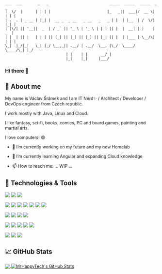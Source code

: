     ___  ___       _   _                            _____  _____  _____  _   _ 
    |  \/  |      | | | |                          |_   _||  ___|/  __ \| | | |
    | .  . | _ __ | |_| |  __ _  _ __   _ __   _   _ | |  | |__  | /  \/| |_| |
    | |\/| || '__||  _  | / _` || '_ \ | '_ \ | | | || |  |  __| | |    |  _  |
    | |  | || |   | | | || (_| || |_) || |_) || |_| || |  | |___ | \__/\| | | |
    \_|  |_/|_|   \_| |_/ \__,_|| .__/ | .__/  \__, |\_/  \____/  \____/\_| |_/
                                | |    | |      __/ |                          
                                |_|    |_|     |___/                           

### Hi there 👋

<!--
[![Header](./mrhappytech_github_header.png "Header")](https://github.com/mrhappytech)
-->

## 💬 About me

My name is Václav Šrámek and I am IT Nerd✨ / Architect / Developer / DevOps engineer from Czech republic.

I work mostly with Java, Linux and Cloud.

I like fantasy, sci-fi, books, comics, PC and board games, painting and martial arts.

I love computers! 😄

- 🔭 I’m currently working on my future and my new Homelab
- 🌱 I’m currently learning Angular and expanding Cloud knowledge

- 📫 How to reach me: ... WIP ...

## 🔧 Technologies & Tools

![](https://img.shields.io/badge/OS-Linux-green?style=flat&logo=linux&logoColor=FCC624)
![](https://img.shields.io/badge/OS-Windows-green?style=flat&logo=windows&logoColor=0078D6)
![](https://img.shields.io/badge/Shell-Bash-green?style=flat&logo=gnu-bash&logoColor=4EAA25)

![](https://img.shields.io/badge/Code-Java-green?style=flat&logo=java&logoColor=007396)
![](https://img.shields.io/badge/Code-JavaEE-green?style=flat&logo=java&logoColor=007396)
![](https://img.shields.io/badge/Code-Python-green?style=flat&logo=python&logoColor=3776AB)
![](https://img.shields.io/badge/Code-Javascript-green?style=flat&logo=javascript&logoColor=F7DF1E)
![](https://img.shields.io/badge/Code-Css-green?style=flat&logo=css3&logoColor=1572B6)
![](https://img.shields.io/badge/Code-html5-green?style=flat&logo=html5&logoColor=E34F26)
![](https://img.shields.io/badge/Code-angular-green?style=flat&logo=angular&logoColor=DD0031)

![](https://img.shields.io/badge/Tool-Docker-green?style=flat&logo=docker&logoColor=2496ED) 
![](https://img.shields.io/badge/Tool-Kubernetes-green?style=flat&logo=kubernetes&logoColor=326CE5)
![](https://img.shields.io/badge/Tool-Minikube-green?style=flat&logo=kubernetes&logoColor=326CE5)
![](https://img.shields.io/badge/Tool-VirtualBox-green?style=flat&logo=virtualbox&logoColor=183A61)

![](https://img.shields.io/badge/Tool-PostgreSQL-green?style=flat&logo=postgresql&logoColor=4169E1)
![](https://img.shields.io/badge/Tool-MySQL-green?style=flat&logo=mysql&logoColor=4479A1)
![](https://img.shields.io/badge/Tool-OracleSQL-green?style=flat&logo=oracle&logoColor=F80000)
![](https://img.shields.io/badge/Tool-MariaDb-green?style=flat&logo=mariadb&logoColor=003545)
![](https://img.shields.io/badge/Tool-Apache_Cassandra-green?style=flat&logo=apache-cassandra&logoColor=1287B1)

![](https://img.shields.io/badge/Editor-Eclipse-green?style=flat&logo=eclipse-ide&logoColor=2C2255)
![](https://img.shields.io/badge/Editor-IntelliJ_IDEA-green?style=flat&logo=intellij-idea&logoColor=000000)
![](https://img.shields.io/badge/Editor-Visual_Studio_Code-green?style=flat&logo=visual-studio-code&logoColor=007ACC)

## &#x1f4c8; GitHub Stats

<a href="https://github.com/mrhappytech/mrhappytech">
  <img align="center" src="https://github-readme-stats.vercel.app/api/top-langs/?username=mrhappytech&hide=html,tex&title_color=ffffff&text_color=c9cacc&icon_color=2bbc8a&bg_color=1d1f21&langs_count=3" />
</a>
<a href="https://github.com/mrhappytech/mrhappytech">
  <img align="center" src="https://github-readme-stats.vercel.app/api?username=mrhappytech&show_icons=true&line_height=27&count_private=true&title_color=ffffff&text_color=c9cacc&icon_color=2bbc8a&bg_color=1d1f21" alt="MrHappyTech's GitHub Stats" />
</a>

<!--

**mrhappytech/mrhappytech** is a ✨ _special_ ✨ repository because its `README.md` (this file) appears on your GitHub profile.

Here are some ideas to get you started:

- 🔭 I’m currently working on ...
- 🌱 I’m currently learning ...
- 👯 I’m looking to collaborate on ...
- 🤔 I’m looking for help with ...
- 💬 Ask me about ...
- 📫 How to reach me: ...
- 😄 Pronouns: ...
- ⚡ Fun fact: ...
-->

<!-- Resources -->
<!-- https://github.com/MartinHeinz -->
<!-- Icons: https://simpleicons.org/ -->
<!-- GitHub Stats: https://github.com/anuraghazra/github-readme-stats -->
<!-- Emojis: https://emojipedia.org/emoji/ -->
<!-- HTML Emojis: https://www.fileformat.info/index.htm -->
<!-- Shields: https://shields.io/ -->
<!-- Awesome GitHub Profile README: https://github.com/abhisheknaiidu/awesome-github-profile-readme -->

